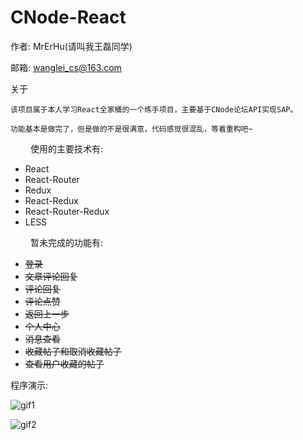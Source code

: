 # CNode-React

作者: MrErHu(请叫我王磊同学)

邮箱: [wanglei_cs@163.com](mailto:wanglei_cs@163.com)

关于

    该项目属于本人学习React全家桶的一个练手项目，主要基于CNode论坛API实现SAP。

    功能基本是做完了，但是做的不是很满意，代码感觉很混乱，等着重构吧~

　　 使用的主要技术有:

* React
* React-Router
* Redux
* React-Redux
* React-Router-Redux
* LESS

　　 暂未完成的功能有:

* ~~登录~~
* ~~文章评论回复~~
* ~~评论回复~~
* ~~评论点赞~~
* ~~返回上一步~~
* ~~个人中心~~
* ~~消息查看~~
* ~~收藏帖子和取消收藏帖子~~
* ~~查看用户收藏的帖子~~

程序演示:

![gif1][1]

![gif2][2]


[1]: https://github.com/MrErHu/CNode-React/blob/master/doc/image/1.gif
[2]: https://github.com/MrErHu/CNode-React/blob/master/doc/image/2.gif